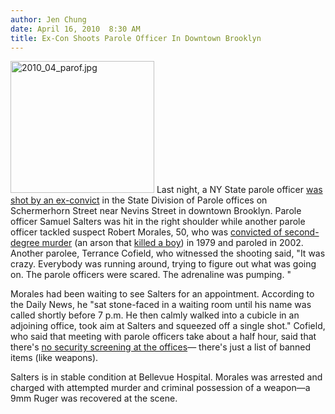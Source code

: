 ```yaml
---
author: Jen Chung
date: April 16, 2010  8:30 AM
title: Ex-Con Shoots Parole Officer In Downtown Brooklyn
---
```


<p><span class="mt-enclosure mt-enclosure-image" style="display: inline;"> <img alt="2010_04_parof.jpg" src="https://web.archive.org/web/20130517065905im_/http://gothamist.com/attachments/jen/2010_04_parof.jpg" width="230" height="211" class="image-left"> </span>Last night, a NY State parole officer <a href="https://web.archive.org/web/20130517065905/http://www.wpix.com/news/local/wpix-parole-officer-shot,0,276.story">was shot by an ex-convict</a> in the State Division of Parole offices on Schermerhorn Street near Nevins Street in downtown Brooklyn.  Parole officer Samuel Salters was hit in the right shoulder while another parole officer tackled suspect Robert Morales, 50, who was <a href="https://web.archive.org/web/20130517065905/http://www.nydailynews.com/news/ny_crime/2010/04/15/2010-04-15_parole_officer_wounded_as_shooter_strolls_into_office_in_brooklyn_after_sitting_.html">convicted of second-degree murder</a> (an arson that <a href="https://web.archive.org/web/20130517065905/http://abclocal.go.com/wabc/story?section=news/local&amp;id=7388907">killed a boy</a>) in 1979 and paroled in 2002.  Another parolee, Terrance Cofield, who witnessed the shooting said, &quot;It was crazy. Everybody was running around, trying to figure out what was going on. The parole officers were scared. The adrenaline was pumping. &quot;</p>

<p>Morales had been waiting to see Salters for an appointment.  According to the Daily News, he &quot;sat stone-faced in a waiting room until his name was called shortly before 7 p.m. He then calmly walked into a cubicle in an adjoining office, took aim at Salters and squeezed off a single shot.&quot; Cofield, who said that meeting with parole officers take about a half hour, said that there&apos;s <a href="https://web.archive.org/web/20130517065905/http://www.nypost.com/p/news/local/parole_officer_shot_killed_by_parolee_OgqVwd9jf0aaSfJfdRRqRP?CMP=OTC-rss&amp;FEEDNAME=">no security screening at the offices</a>&#x2014; there&apos;s just a list of banned items (like weapons).  </p>

<p>Salters is in stable condition at Bellevue Hospital.  Morales was arrested and charged with attempted murder and criminal possession of a weapon&#x2014;a 9mm Ruger was recovered at the scene.  </p>